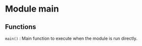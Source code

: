 Module main
===========

Functions
---------

    
`main()`
:   Main function to execute when the module is run directly.